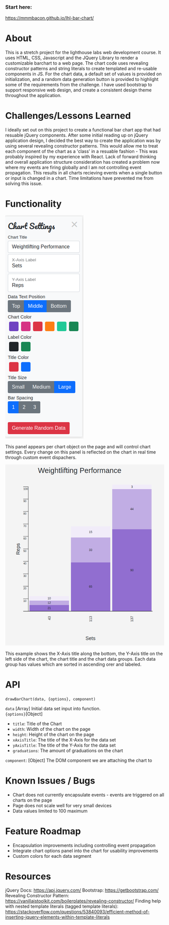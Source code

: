 ### Start here:
https://mmmbacon.github.io/lhl-bar-chart/

# About
This is a stretch project for the lighthouse labs web development course. It uses HTML, CSS, Javascript and the JQuery Library to render a customizable barchart to a web page. The chart code uses revealing constructor patterns and string literals to create templated and re-usable components in JS. For the chart data, a default set of values is provided on initialization, and a random data generation button is provided to highlight some of the requirements from the challenge. I have used bootstrap to support responsive web design, and create a consistent design theme throughout the application.

# Challenges/Lessons Learned
I ideally set out on this project to create a functional bar chart app that had resuable jQuery components. After some initial reading up on jQuery application design, I decided the best way to create the application was by using several revealing constructor patterns. This would allow me to treat each component of the chart as a 'class' in a resuable fashion - This was probably inspired by my experience with React. Lack of forward thinking and overall application structure consideration has created a problem now where my events are firing globally and I am not controlling event propagation. This results in all charts recieving events when a single button or input is changed in a chart. Time limitations have prevented me from solving this issue.

# Functionality
![Chart Options](img/chart-options.png)
<p>This panel appears per chart object on the page and will control chart settings. Every change on this panel is reflected on the chart in real time through custom event dispachers.</p>

![Chart](img/chart.png)
<p>This example shows the X-Axis title along the bottom, the Y-Axis title on the left side of the chart, the chart title and the chart data groups. Each data group has values which are sorted in ascending orer and labeled.</p>

# API
```drawBarChart(data, {options}, component)```

```data``` [Array] Initial data set input into function.  
```{options}```[Object]
* ```title```: Title of the Chart
* ```width```: Width of the chart on the page 
* ```height```: Height of the chart on the page 
* ```xAxisTitle```: The title of the X-Axis for the data set
* ```yAxisTitle```: The title of the Y-Axis for the data set
* ```graduations```: The amount of graduations on the chart

```component```: [Object] The DOM component we are attaching the chart to
    
# Known Issues / Bugs
* Chart does not currently encapsulate events - events are triggered on all charts on the page
* Page does not scale well for very small devices
* Data values limited to 100 maximum

# Feature Roadmap
* Encapsulation improvements including controlling event propagation
* Integrate chart options panel into the chart for usability improvements
* Custom colors for each data segment

# Resources

jQuery Docs: https://api.jquery.com/
Bootstrap: https://getbootstrap.com/
Revealing Constructor Pattern: https://vanillajstoolkit.com/boilerplates/revealing-constructor/
Finding help with nested template literals (tagged template literals): https://stackoverflow.com/questions/53840093/efficient-method-of-inserting-jquery-elements-within-template-literals
